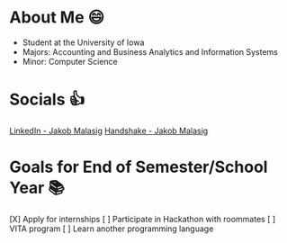 # About Me 😄
- Student at the University of Iowa
- Majors: Accounting and Business Analytics and Information Systems
- Minor: Computer Science
# Socials 👍
[LinkedIn - Jakob Malasig](https://www.linkedin.com/in/jakob-malasig/)
[Handshake - Jakob Malasig](https://app.joinhandshake.com/stu/users/31952133)
# Goals for End of Semester/School Year 📚
[X] Apply for internships 
[ ] Participate in Hackathon with roommates
[ ] VITA program
[ ] Learn another programming language
